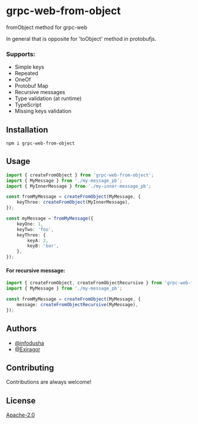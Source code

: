 # grpc-web-from-object
fromObject method for grpc-web

In general that is opposite for 'toObject' method in protobufjs.

### Supports:
* Simple keys
* Repeated
* OneOf
* Protobuf Map
* Recursive messages
* Type validation (at runtime)
* TypeScript
* Missing keys validation

## Installation
`npm i grpc-web-from-object`

## Usage
```typescript
import { createFromObject } from 'grpc-web-from-object';
import { MyMessage } from './my-message_pb';
import { MyInnerMessage } from './my-inner-message_pb';

const fromMyMessage = createFromObject(MyMessage, {
    keyThree: createFromObject(MyInnerMessage),
});

const myMessage = fromMyMessage({
    keyOne: 1,
    keyTwo: 'foo',
    keyThree: {
        keyA: 2,
        keyB: 'bar',
    },
});
```

#### For recursive message:
```typescript
import { createFromObject, createFromObjectRecursive } from 'grpc-web-from-object';
import { MyMessage } from './my-message_pb';

const fromMyMessage = createFromObject(MyMessage, {
    message: createFromObjectRecursive(MyMessage),
});
```

## Authors
- [@infodusha](https://github.com/infodusha)
- [@Exiragor](https://github.com/Exiragor)

## Contributing
Contributions are always welcome!

## License
[Apache-2.0](https://choosealicense.com/licenses/apache-2.0/)
